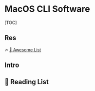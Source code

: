 # MacOS CLI Software

[TOC]



## Res
↗  [🤯 Awesome List](../../../../../🗺%20CS%20Overview/🤯%20Awesome%20List.md)



## Intro



## 📝 Reading List
[常用汇编命令]:https://baijiahao.baidu.com/s?id=1607834244588924669&wfr=spider&for=pc
[查看网络状态]:https://www.cnblogs.com/Pagenny/p/9800123.html

